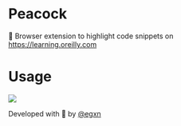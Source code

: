 # Peacock

🦚 Browser extension to highlight code snippets on https://learning.oreilly.com

# Usage 

![](./assets/peacock.gif)

Developed with 🖤 by [@egxn](https://github.com/egxn) 